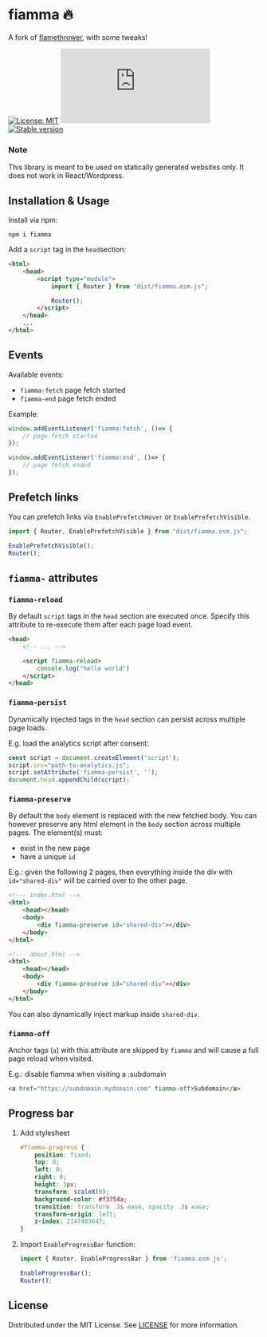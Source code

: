 # fiamma 🔥
A fork of [flamethrower](https://github.com/fireship-io/flamethrower), with some tweaks!

[![License: MIT](https://img.shields.io/badge/License-MIT-green.svg)](https://opensource.org/licenses/MIT)
![Size](https://img.shields.io/github/size/orestbida/fiamma/dist/fiamma.esm.js)
[![Stable version](https://img.shields.io/github/v/release/orestbida/fiamma)](https://github.com/orestbida/fiamma/releases)


### Note
This library is meant to be used on statically generated websites only. It does not work in React/Wordpress.

## Installation & Usage
Install via npm:
```
npm i fiamma
```

Add a `script` tag in the `head`section:
```html
<html>
    <head>
        <script type="module">
            import { Router } from "dist/fiamma.esm.js";

            Router();
        </script>
    </head>
    ...
</html>
```

## Events
Available events:

* `fiamma-fetch` page fetch started
* `fiamma-end` page fetch ended

Example:
```javascript
window.addEventListener('fiamma:fetch', ()=> {
    // page fetch started
});

window.addEventListener('fiamma:end', ()=> {
    // page fetch ended
});
```

## Prefetch links
You can prefetch links via `EnablePrefetchHover` or `EnablePrefetchVisible`.

```javascript
import { Router, EnablePrefetchVisible } from "dist/fiamma.esm.js";

EnablePrefetchVisible();
Router();
```

## `fiamma-` attributes

### `fiamma-reload`

By default `script` tags in the `head` section are executed once.
Specify this attribute to re-execute them after each page load event.

```html
<head>
    <!-- ... -->

    <script fiamma-reload>
        console.log("hello world")
    </script>
</head>
```

### `fiamma-persist`

Dynamically injected tags in the `head` section can persist across multiple page loads.

E.g. load the analytics script after consent:

```javascript
const script = document.createElement('script');
script.src="path-to-analytics.js";
script.setAttribute('fiamma-persist', '');
document.head.appendChild(script);
```

### `fiamma-preserve`
By default the `body` element is replaced with the new fetched body. You can however preserve any html element in the `body` section across multiple pages. The element(s) must:

* exist in the new page
* have a unique `id`

E.g.: given the following 2 pages, then everything inside the div with `id="shared-div"` will be carried over to the other page.

```html
<!--- index.html -->
<html>
    <head></head>
    <body>
        <div fiamma-preserve id="shared-div"></div>
    </body>
</html>
```

```html
<!--- about.html -->
<html>
    <head></head>
    <body>
        <div fiamma-preserve id="shared-div"></div>
    </body>
</html>
```

You can also dynamically inject markup inside `shared-div`.

### `fiamma-off`

Anchor tags (`a`) with this attribute are skipped by `fiamma` and will cause a full page reload when visited.

E.g.: disable fiamma when visiting a :subdomain
```html
<a href="https://subdomain.mydomain.com" fiamma-off>Subdomain</a>
```

## Progress bar

1. Add stylesheet

    ```css
    #fiamma-progress {
        position: fixed;
        top: 0;
        left: 0;
        right: 0;
        height: 3px;
        transform: scaleX(0);
        background-color: #f3754a;
        transition: transform .3s ease, opacity .3s ease;
        transform-origin: left;
        z-index: 2147483647;
    }
    ```
2. Import `EnableProgressBar` function:

    ```javascript
    import { Router, EnableProgressBar } from 'fiamma.esm.js';

    EnableProgressBar();
    Router();
    ```

## License
Distributed under the MIT License. See [LICENSE](/LICENSE.md) for more information.
